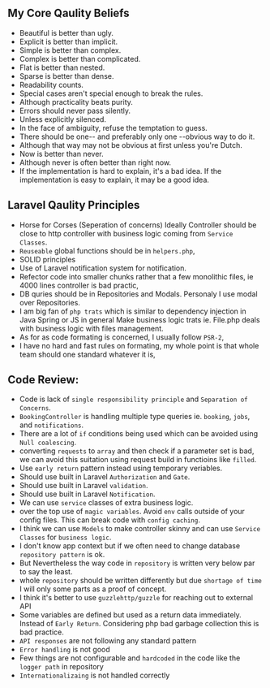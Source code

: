 ## My Core Qaulity Beliefs

* Beautiful is better than ugly.
* Explicit is better than implicit. 
* Simple is better than complex. 
* Complex is better than complicated. 
* Flat is better than nested. 
* Sparse is better than dense. 
* Readability counts. 
* Special cases aren't special enough to break the rules. 
* Although practicality beats purity. 
* Errors should never pass silently. 
* Unless explicitly silenced. 
* In the face of ambiguity, refuse the temptation to guess. 
* There should be one-- and preferably only one --obvious way to do it. 
* Although that way may not be obvious at first unless you're Dutch. 
* Now is better than never. 
* Although never is often better than right now. 
* If the implementation is hard to explain, it's a bad idea. If the implementation is easy to explain, it may be a good idea.

## Laravel Qaulity Principles
* Horse for Corses (Seperation of concerns) Ideally Controller should be close to http controller with business logic coming from `Service Classes`.
* `Reuseable` global functions should be in `helpers.php`, 
* SOLID principles
* Use of Laravel notification system for notification. 
* Refector code into smaller chunks rather that a few monolithic files, ie 4000 lines controller is bad practic, 
* DB quries should be in Repositories and Modals. Personaly I use modal over Repositories.
* I am big fan of `php trats` which is similar to dependency injection in Java Spring or JS in general Make business logic trats ie. File.php deals with business logic with files management. 
* As for as code formating is concerned, I usually follow `PSR-2`, 
* I have no hard and fast rules on formating, my whole point is that whole team should one standard whatever it is,

## Code Review: 

* Code is lack of `single responsibility principle` and `Separation of Concerns`. 
* `BookingController` is handling multiple type queries ie. `booking`, `jobs`, and `notifications`. 
* There are a lot of `if` conditions being used which can be avoided using `Null coalescing`.
* converting `requests` to `array` and then check if a parameter set is bad, we can avoid this suitation using request build in functioins like `filled`.
* Use `early return` pattern instead using temporary veriables.
* Should use built in Laravel `Authorization` and `Gate`.
* Should use built in Laravel `validation`.
* Should use  built in Laravel `Notification`.
* We can use `service` classes of extra business logic.
* over the top use of `magic variables`. Avoid `env` calls outside of your config files. This can break code with `config caching`.
* I think we can use `Models` to make controller skinny and can use `Service Classes` for `business logic`. 
* I don't know app context but if we often need to change database `repository pattern` is ok.
* But Nevertheless the way code in `repository` is written very below par to say the least.
* whole `repository` should be written differently but due `shortage of time` I will only some parts as a proof of concept.
* I think it's better to use `guzzlehttp/guzzle` for reaching out to external API
* Some variables are defined but used as a return data immediately. Instead of `Early Return`. Considering php bad garbage collection this is bad practice.
* `API responses` are not following any standard pattern
* `Error handling` is not good
* Few things are not configurable and `hardcoded` in the code like the `logger path` in repository
* `Internationalizaing` is not handled correctly


